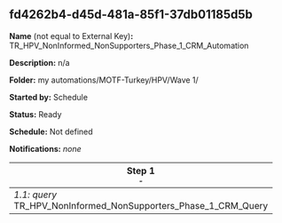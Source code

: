 ## fd4262b4-d45d-481a-85f1-37db01185d5b

**Name** (not equal to External Key)**:** TR_HPV_NonInformed_NonSupporters_Phase_1_CRM_Automation

**Description:** n/a

**Folder:** my automations/MOTF-Turkey/HPV/Wave 1/

**Started by:** Schedule

**Status:** Ready

**Schedule:** Not defined

**Notifications:** _none_


| Step 1<br>_<small>-</small>_ |
| --- |
| _1.1: query_<br>TR_HPV_NonInformed_NonSupporters_Phase_1_CRM_Query |
